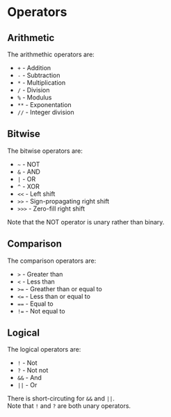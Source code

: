 # Operators

## Arithmetic

The arithmethic operators are:  

- `+` - Addition
- `-` - Subtraction
- `*` - Multiplication
- `/` - Division
- `%` - Modulus
- `**` - Exponentation
- `//` - Integer division

## Bitwise

The bitwise operators are:  

- `~` - NOT
- `&` - AND
- `|` - OR
- `^` - XOR
- `<<` - Left shift
- `>>` - Sign-propagating right shift
- `>>>` - Zero-fill right shift

Note that the NOT operator is unary rather than binary.  

## Comparison

The comparison operators are:  

- `>` - Greater than
- `<` - Less than
- `>=` - Greather than or equal to
- `<=` - Less than or equal to 
- `==` - Equal to
- `!=` - Not equal to

## Logical

The logical operators are:  

- `!` - Not
- `?` - Not not
- `&&` - And
- `||` - Or

There is short-circuting for `&&` and `||`.  
Note that `!` and `?` are both unary operators.  
